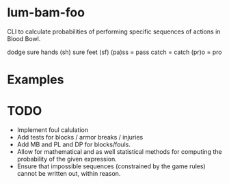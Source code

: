 # lum-bam-foo
CLI to calculate probabilities of performing specific sequences of actions in Blood Bowl.


dodge
sure hands (sh)
sure feet (sf)
(pa)ss = pass
catch = catch
(pr)o = pro



# Examples

# TODO
- Implement foul calulation
- Add tests for blocks / armor breaks / injuries
- Add MB and PL and DP for blocks/fouls.
- Allow for mathematical and as well statistical methods for computing the probability of the given expression.
- Ensure that impossible sequences (constrained by the game rules) cannot be written out, within reason.
